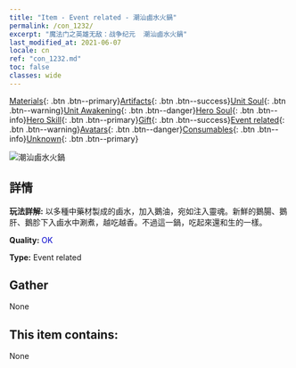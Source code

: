 ```yaml
---
title: "Item - Event related - 潮汕鹵水火鍋"
permalink: /con_1232/
excerpt: "魔法门之英雄无敌：战争纪元  潮汕鹵水火鍋"
last_modified_at: 2021-06-07
locale: cn
ref: "con_1232.md"
toc: false
classes: wide
---
```

 [Materials](/ItemsCN/){: .btn .btn--primary}[Artifacts](/ItemsCN/Artifacts/){: .btn .btn--success}[Unit Soul](/ItemsCN/UnitSoul/){: .btn .btn--warning}[Unit Awakening](/ItemsCN/UnitAwakening/){: .btn .btn--danger}[Hero Soul](/ItemsCN/HeroSoul/){: .btn .btn--info}[Hero Skill](/ItemsCN/HeroSkill/){: .btn .btn--primary}[Gift](/ItemsCN/Gift/){: .btn .btn--success}[Event related](/ItemsCN/Events/){: .btn .btn--warning}[Avatars](/ItemsCN/Avatars/){: .btn .btn--danger}[Consumables](/ItemsCN/Consumables/){: .btn .btn--info}[Unknown](/ItemsCN/Unknown/){: .btn .btn--primary}

 ![潮汕鹵水火鍋](/images/t/i_81531131.png)

## 詳情
 **玩法詳解:** 以多種中藥材製成的鹵水，加入鵝油，宛如注入靈魂。新鮮的鵝腸、鵝肝、鵝胗下入鹵水中涮煮，越吃越香。不過這一鍋，吃起來還和生的一樣。

 **Quality:** <span style="color: #0000CD">OK</span>

 **Type:** Event related

## Gather

  None

## This item contains:

  None

